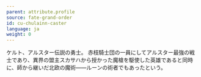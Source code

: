 ```yaml
---
parent: attribute.profile
source: fate-grand-order
id: cu-chulainn-caster
language: ja
weight: 0
---
```


ケルト、アルスター伝説の勇士。
赤枝騎士団の一員にしてアルスター最強の戦士であり、異界の盟主スカサハから授かった魔槍を駆使した英雄であると同時に、師から継いだ北欧の魔術――ルーンの術者でもあったという。
